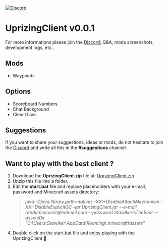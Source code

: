 [discord-invite]: https://discord.gg/FeFhNYZ
[ ![Discord](https://discordapp.com/api/guilds/450050374246858782/widget.png) ][discord-invite]

# UprizingClient v0.0.1
For more informations please join the [Discord:](https://discord.gg/FeFhNYZ) Q&A, mods screenshots, development logs, etc..

## Mods
- Waypoints

## Options
- Scoreboard Numbers
- Chat Background
- Clear Glass

## Suggestions
If you want to share your suggestions, ideas or mods, do not hesitate to join the [Discord](https://discord.gg/FeFhNYZ) and write all this in the **#suggestions** channel.

## Want to play with the best client ?
1. Download the **UprizingClient.zip** file at: [UprizingClient.zip](https://github.com/Stawlker/UprizingClient/releases/download/v0.0.1/UprizingClient.zip)
2. Unzip this file into a folder.
3. Edit the **start.bat** file and replace placeholders with your e-mail, password and Minecraft assets directory:
	> _java -Djava.library.path=natives -XX:+DisableAttachMechanism -XX:-DisableExplicitGC -jar UprizingClient.jar --e-mail randommcuser@hotmail<span></span>.com --password StawlkerIsTheBest --assetsDir "C:\Users\Stawlker\AppData\Roaming\\.minecraft\assets"_
4. Double click on the start.bat file and enjoy playing with the UprizingClient :rocket: